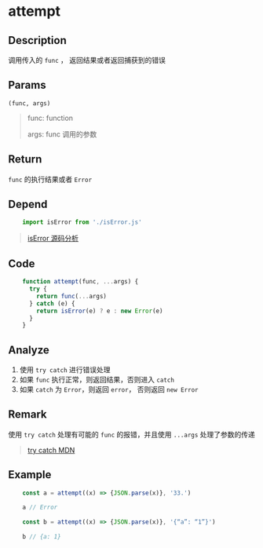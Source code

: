 # attempt

## Description 
调用传入的 `func` ， 返回结果或者返回捕获到的错误

## Params
`(func, args)`
> func: function
> 
> args: func 调用的参数

## Return
`func` 的执行结果或者 `Error`

## Depend
```js
    import isError from './isError.js'
```
> [isError 源码分析](./isError.md)

## Code
```js
    function attempt(func, ...args) {
      try {
        return func(...args)
      } catch (e) {
        return isError(e) ? e : new Error(e)
      }
    }
```

## Analyze

1. 使用 `try catch` 进行错误处理
2. 如果 `func` 执行正常，则返回结果，否则进入 `catch`
3. 如果 `catch` 为 `Error`，则返回 `error`， 否则返回 `new Error`

## Remark

使用 `try catch` 处理有可能的 `func` 的报错，并且使用 `...args` 处理了参数的传递

> [try catch MDN](https://developer.mozilla.org/zh-CN/docs/Web/JavaScript/Reference/Statements/try...catch)


## Example

```js
    const a = attempt((x) => {JSON.parse(x)}, '33.')
    
    a // Error
    
    const b = attempt((x) => {JSON.parse(x)}, '{“a”: “1”}')
    
    b // {a: 1}
```
